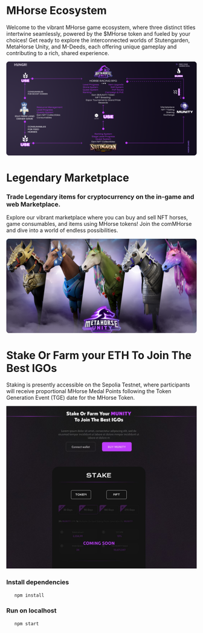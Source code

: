 # MHorse Ecosystem

Welcome to the vibrant MHorse game ecosystem, where three distinct titles intertwine seamlessly, powered by the $MHorse token and fueled by your choices! Get ready to explore the interconnected worlds of Stutengarden, MetaHorse Unity, and M-Deeds, each offering unique gameplay and contributing to a rich, shared experience.

![alt text](public/MHorseEco.png)

# Legendary Marketplace

### Trade Legendary items for cryptocurrency on the in-game and web Marketplace.

Explore our vibrant marketplace where you can buy and sell NFT horses, game consumables, and items using MHorse tokens! Join the comMHorse and dive into a world of endless possibilities.

![alt text](public/nftmarketplace.png)

# Stake Or Farm your ETH To Join The Best IGOs

Staking is presently accessible on the Sepolia Testnet, where participants will receive proportional MHorse Medal Points following the Token Generation Event (TGE) date for the MHorse Token.

![alt text](public/staking.jpg)

### Install dependencies

```
   npm install
```

### Run on localhost

```
   npm start
```
